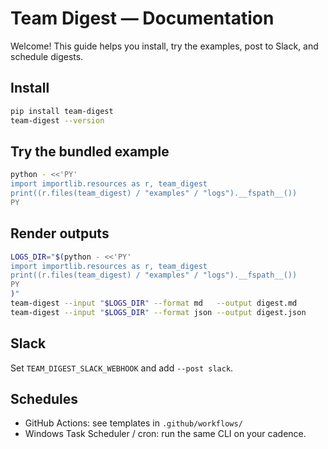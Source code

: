 
# Team Digest — Documentation

Welcome! This guide helps you install, try the examples, post to Slack, and schedule digests.

## Install
```bash
pip install team-digest
team-digest --version
```

## Try the bundled example
```bash
python - <<'PY'
import importlib.resources as r, team_digest
print((r.files(team_digest) / "examples" / "logs").__fspath__())
PY
```

## Render outputs
```bash
LOGS_DIR="$(python - <<'PY'
import importlib.resources as r, team_digest
print((r.files(team_digest) / "examples" / "logs").__fspath__())
PY
)"
team-digest --input "$LOGS_DIR" --format md   --output digest.md
team-digest --input "$LOGS_DIR" --format json --output digest.json
```

## Slack
Set `TEAM_DIGEST_SLACK_WEBHOOK` and add `--post slack`.

## Schedules
- GitHub Actions: see templates in `.github/workflows/`
- Windows Task Scheduler / cron: run the same CLI on your cadence.
